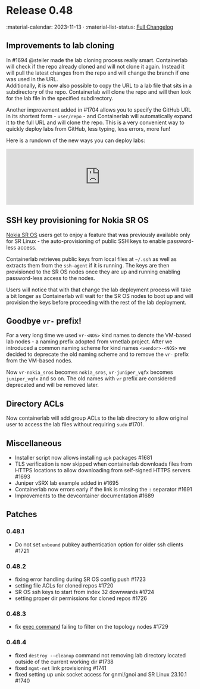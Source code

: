 # Release 0.48

:material-calendar: 2023-11-13 · :material-list-status: [Full Changelog](https://github.com/srl-labs/containerlab/releases)

## Improvements to lab cloning

In #1694 @steiler made the lab cloning process really smart. Containerlab will check if the repo already cloned and will not clone it again. Instead it will pull the latest changes from the repo and will change the branch if one was used in the URL.  
Additionally, it is now also possible to copy the URL to a lab file that sits in a subdirectory of the repo. Containerlab will clone the repo and will then look for the lab file in the specified subdirectory.

Another improvement added in #1704 allows you to specify the GitHub URL in its shortest form - `user/repo` - and Containerlab will automatically expand it to the full URL and will clone the repo. This is a very convenient way to quickly deploy labs from GitHub, less typing, less errors, more fun!

Here is a rundown of the new ways you can deploy labs:

<div class="iframe-container">
<iframe width="100%" src="https://www.youtube.com/embed/0QlUZsJGQDo" frameborder="0" allow="accelerometer; autoplay; clipboard-write; encrypted-media; gyroscope; picture-in-picture" allowfullscreen></iframe>
</div>

## SSH key provisioning for Nokia SR OS

[Nokia SR OS](../manual/kinds/vr-sros.md) users get to enjoy a feature that was previously available only for SR Linux - the auto-provisioning of public SSH keys to enable password-less access.

Containerlab retrieves public keys from local files at `~/.ssh` as well as extracts them from the `ssh-agent` if it is running. The keys are then provisioned to the SR OS nodes once they are up and running enabling password-less access to the nodes.

Users will notice that with that change the lab deployment process will take a bit longer as Containerlab will wait for the SR OS nodes to boot up and will provision the keys before proceeding with the rest of the lab deployment.

## Goodbye `vr-` prefix!

For a very long time we used `vr-<NOS>` kind names to denote the VM-based lab nodes - a naming prefix adopted from vrnetlab project. After we introduced a common naming scheme for kind names `<vendor>-<NOS>` we decided to deprecate the old naming scheme and to remove the `vr-` prefix from the VM-based nodes.

Now `vr-nokia_sros` becomes `nokia_sros`, `vr-juniper_vqfx` becomes `juniper_vqfx` and so on. The old names with `vr` prefix are considered deprecated and will be removed later.

## Directory ACLs

Now containerlab will add group ACLs to the lab directory to allow original user to access the lab files without requiring `sudo` #1701.

## Miscellaneous

* Installer script now allows installing `apk` packages #1681
* TLS verification is now skipped when containerlab downloads files from HTTPS locations to allow downloading from self-signed HTTPS servers #1693
* Juniper vSRX lab example added in #1695
* Containerlab now errors early if the link is missing the `:` separator #1691
* Improvements to the devcontainer documentation #1689

## Patches

### 0.48.1

* Do not set `unbound` pubkey authentication option for older ssh clients #1721

### 0.48.2

* fixing error handling during SR OS config push #1723
* setting file ACLs for cloned repos #1720
* SR OS ssh keys to start from index 32 downwards #1724
* setting proper dir permissions for cloned repos #1726

### 0.48.3

* fix [exec command](../cmd/exec.md) failing to filter on the topology nodes #1729

### 0.48.4

* fixed `destroy --cleanup` command not removing lab directory located outside of the current working dir #1738
* fixed `mgmt-net` link provisioning #1741
* fixed setting up unix socket access for gnmi/gnoi and SR Linux 23.10.1 #1740
